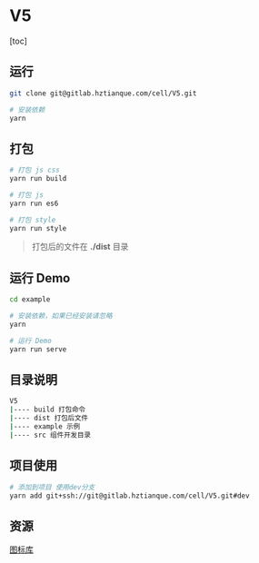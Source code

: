 # V5
[toc]

## 运行
```bash
git clone git@gitlab.hztianque.com/cell/V5.git

# 安装依赖
yarn
```

## 打包
```bash
# 打包 js css
yarn run build

# 打包 js
yarn run es6

# 打包 style
yarn run style
```

> 打包后的文件在 **./dist** 目录

## 运行 Demo
```bash
cd example

# 安装依赖，如果已经安装请忽略
yarn

# 运行 Demo
yarn run serve
```
## 目录说明
```bash
V5
|---- build 打包命令
|---- dist 打包后文件
|---- example 示例
|---- src 组件开发目录
```

## 项目使用
```bash
# 添加到项目 使用dev分支
yarn add git+ssh://git@gitlab.hztianque.com/cell/V5.git#dev
```

## 资源
[图标库](http://iconfont.cn/manage/index?manage_type=myprojects&projectId=886927)